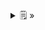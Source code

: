 <details>
  <summary>🗒  »</summary>
<table id="card">
    <tr>
        <td align="center">
            <h3>Herencia múltiple</h3>
        </td>
    </tr>
    <tr>
        <td>
            <p>Es una forma de <b>herencia</b> en algunos lenguajes de programación orientada a objetos en la que una clase sucesora puede tener <b>más de una</b> clase base.</p>
        </td>
    </tr>
</table>
</details>

